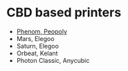 # CBD based printers

- [Phenom, Peopoly](/Phenom)
- Mars, Elegoo
- Saturn, Elegoo
- Orbeat, Kelant
- Photon Classic, Anycubic
